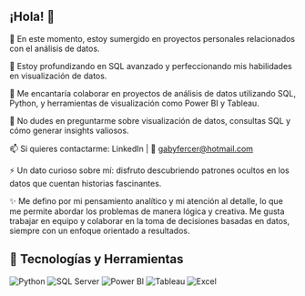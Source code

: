 ## ¡Hola! 👋  

🔭 En este momento, estoy sumergido en proyectos personales relacionados con el análisis de datos.

🌱 Estoy profundizando en SQL avanzado y perfeccionando mis habilidades en visualización de datos.

👯 Me encantaría colaborar en proyectos de análisis de datos utilizando SQL, Python, y herramientas de visualización como Power BI y Tableau.

💬 No dudes en preguntarme sobre visualización de datos, consultas SQL y cómo generar insights valiosos.

📫 Si quieres contactarme: LinkedIn | 📧 gabyfercer@hotmail.com

⚡ Un dato curioso sobre mí: disfruto descubriendo patrones ocultos en los datos que cuentan historias fascinantes.


✨ Me defino por mi pensamiento analítico y mi atención al detalle, lo que me permite abordar los problemas de manera lógica y creativa. Me gusta trabajar en equipo y colaborar en la toma de decisiones basadas en datos, siempre con un enfoque orientado a resultados.

## 🚀 Tecnologías y Herramientas  
<p align="left">  
  <img src="https://img.shields.io/badge/Python-3776AB?style=for-the-badge&logo=python&logoColor=white" alt="Python">  
  <img src="https://img.shields.io/badge/SQL%20Server-CC2927?style=for-the-badge&logo=microsoft-sql-server&logoColor=white" alt="SQL Server">  
  <img src="https://img.shields.io/badge/Power%20BI-F2C811?style=for-the-badge&logo=powerbi&logoColor=black" alt="Power BI">  
  <img src="https://img.shields.io/badge/Tableau-E97627?style=for-the-badge&logo=tableau&logoColor=white" alt="Tableau">  
  <img src="https://img.shields.io/badge/Excel-217346?style=for-the-badge&logo=microsoft-excel&logoColor=white" alt="Excel">  
</p>
